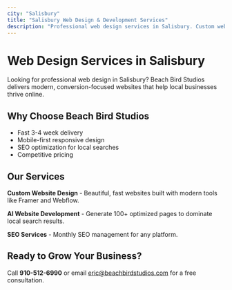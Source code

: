 ```yaml
---
city: "Salisbury"
title: "Salisbury Web Design & Development Services"
description: "Professional web design services in Salisbury. Custom websites, AI development, and SEO services for local businesses."
---
```


# Web Design Services in Salisbury

Looking for professional web design in Salisbury? Beach Bird Studios delivers modern, conversion-focused websites that help local businesses thrive online.

## Why Choose Beach Bird Studios

- Fast 3-4 week delivery
- Mobile-first responsive design
- SEO optimization for local searches
- Competitive pricing

## Our Services

**Custom Website Design** - Beautiful, fast websites built with modern tools like Framer and Webflow.

**AI Website Development** - Generate 100+ optimized pages to dominate local search results.

**SEO Services** - Monthly SEO management for any platform.

## Ready to Grow Your Business?

Call **910-512-6990** or email eric@beachbirdstudios.com for a free consultation.